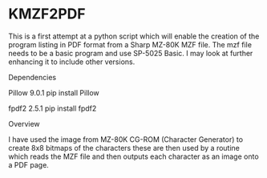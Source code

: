 # KMZF2PDF

This is a first attempt at a python script which will enable the creation of the program listing in PDF format from a Sharp MZ-80K MZF file.
The mzf file needs to be a basic program and use SP-5025 Basic. I may look at further enhancing it to include other versions.

Dependencies

Pillow 9.0.1
pip install Pillow

fpdf2 2.5.1
pip install fpdf2

Overview

I have used the image from MZ-80K CG-ROM (Character Generator) to create 8x8 bitmaps of the characters these are then used
by a routine which reads the MZF file and then outputs each character as an image onto a PDF page.
